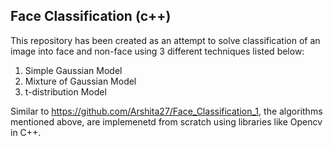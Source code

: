 ## Face Classification (c++)

This repository has been created as an attempt to solve classification of an image into face and non-face using 3 different techniques listed below:

1. Simple Gaussian Model
2. Mixture of Gaussian Model
3. t-distribution Model


Similar to https://github.com/Arshita27/Face_Classification_1, the algorithms mentioned above, are implemenetd from scratch using libraries like Opencv in C++.
